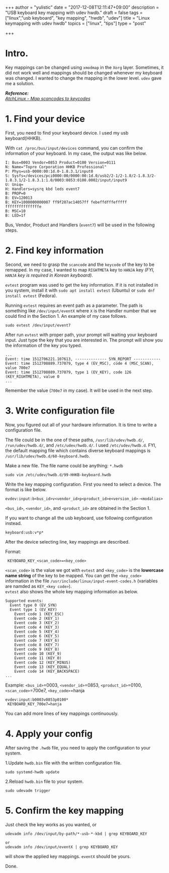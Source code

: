 +++
author = "yulistic"
date = "2017-12-08T12:11:47+09:00"
description = "USB keyboard key mapping with udev hwdb."
draft = false
tags = ["linux","usb keyboard", "key mapping", "hwdb", "udev"]
title = "Linux keymapping with udev hwdb"
topics = ["linux", "tips"]
type = "post"

+++

# Intro.
Key mappings can be changed using `xmodmap` in the `Xorg` layer.
Sometimes, it did not work well and mappings should be changed whenever my keyboard was changed.
I wanted to change the mapping in the lower level.
`udev` gave me a solution.

**_Reference:_**     
*[AtchLinux - Map scancodes to keycodes](https://wiki.archlinux.org/index.php/Map_scancodes_to_keycodes)*

# 1. Find your device
First, you need to find your keyboard device. I used my usb keyboard(HHKB).

With `cat /proc/bus/input/devices` command, you can confirm the information of your keyboard. In my case, the output was like below.
```
I: Bus=0003 Vendor=0853 Product=0100 Version=0111
N: Name="Topre Corporation HHKB Professional"
P: Phys=usb-0000:00:1d.0-1.8.3.1/input0
S: Sysfs=/devices/pci0000:00/0000:00:1d.0/usb2/2-1/2-1.8/2-1.8.3/2-1.8.3.1/2-1.8.3.1:1.0/0003:0853:0100.0002/input/input9
U: Uniq=
H: Handlers=sysrq kbd leds event7 
B: PROP=0
B: EV=120013
B: KEY=1000000000007 ff9f207ac14057ff febeffdfffefffff fffffffffffffffe
B: MSC=10
B: LED=1f

```
Bus, Vendor, Product and Handlers (`event7`) will be used in the following steps.

# 2. Find key information
Second, we need to grasp the `scancode` and the `keycode` of the key to be remapped.
In my case, I wanted to map `RIGHTMETA` key to `HANJA` key _(FYI, `HANJA` key is required in Korean keyboard)_.

`evtest` program was used to get the key information. If it is not installed in you system, install it with `sudo apt install evtest` (Ubuntu) or `sudo dnf install evtest` (Fedora).

Running `evtest` requires an event path as a parameter. The path is something like `/dev/input/eventX` where `X` is the Handler number that we could find in the Section 1. An example of my case follows.

```
sudo evtest /dev/input/event7
```

After run `evtest` with proper path, your prompt will waiting your keyboard input. Just type the key that you are interested in. The prompt will show you the information of the key you typed.

```
...
Event: time 1512706221.107613, -------------- SYN_REPORT ------------
Event: time 1512708889.737079, type 4 (EV_MSC), code 4 (MSC_SCAN), value 700e7
Event: time 1512708889.737079, type 1 (EV_KEY), code 126 (KEY_RIGHTMETA), value 0
...
```
Remember the value (`700e7` in my case). It will be used in the next step.


# 3. Write configuration file

Now, you figured out all of your hardware information. It is time to write a configuration file.

The file could be in the one of these paths, `/usr/lib/udev/hwdb.d/`, `/run/udev/hwdb.d/`, and `/etc/udev/hwdb.d/`. I used `/etc/udev/hwdb.d`. FYI, the default mapping file which contains diverse keyboard mappings is `/usr/lib/udev/hwdb.d/60-keyboard.hwdb`.

Make a new file. The file name could be anything: `*.hwdb`
```
sudo vim /etc/udev/hwdb.d/99-HHKB-keyboard.hwdb
```

Write the key mapping configuration. First you need to select a device. The format is like below.
```
evdev:input:b<bus_id>v<vendor_id>p<product_id>e<version_id>-<modalias>
```
`<bus_id>`, `<vendor_id>`, and `<product_id>` are obtained in the Section 1.

If you want to change all the usb keyboard, use following configuration instead.
```
keyboard:usb:v*p*
```

After the device selecting line, key mappings are described.

Format:
```
 KEYBOARD_KEY_<scan_code>=<key_code>
```
`<scan_code>` is the value we got with `evtest` and `<key_code>` is the **lowercase name string** of the key to be mapped.
You can get the `<key_code>` information in the file `/usr/include/linux/input-event-codes.h` (variables are namded as `KEY_<key code>`).  
`evtest` also shows the whole key mapping information as below.
```
Supported events:
  Event type 0 (EV_SYN)
  Event type 1 (EV_KEY)
    Event code 1 (KEY_ESC)
    Event code 2 (KEY_1)
    Event code 3 (KEY_2)
    Event code 4 (KEY_3)
    Event code 5 (KEY_4)
    Event code 6 (KEY_5)
    Event code 7 (KEY_6)
    Event code 8 (KEY_7)
    Event code 9 (KEY_8)
    Event code 10 (KEY_9)
    Event code 11 (KEY_0)
    Event code 12 (KEY_MINUS)
    Event code 13 (KEY_EQUAL)
    Event code 14 (KEY_BACKSPACE)
...
```

Example: `<bus_id>`=0003, `<vendor_id>`=0853, `<product_id>`=0100, `<scan_code>`=700e7, `<key_code>`=hanja
```
evdev:input:b0003v0853p0100*
 KEYBOARD_KEY_700e7=hanja
```
You can add more lines of key mappings continuously.

# 4. Apply your config
After saving the `.hwdb` file, you need to apply the configuration to your system.

1.Update `hwdb.bin` file with the written configuration file.

```
sudo systemd-hwdb update
```

2.Reload `hwdb.bin` file to your system.

```
sudo udevadm trigger
```

# 5. Confirm the key mapping
Just check the key works as you wanted, or
```
udevadm info /dev/input/by-path/*-usb-*-kbd | grep KEYBOARD_KEY

or
udevadm info /dev/input/eventX | grep KEYBOARD_KEY
```
will show the applied key mappings. `eventX` should be yours.

Done.
